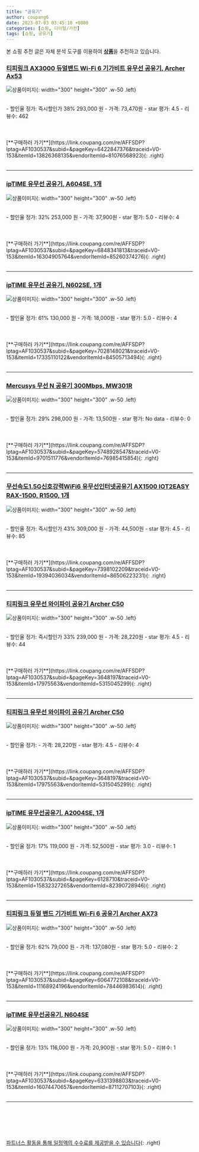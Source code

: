 ```yaml
---
title: "공유기"
author: coupang6
date: 2023-07-03 03:45:10 +0800
categories: [쇼핑, 디이털/가전]
tags: [쇼핑, 공유기]
---
```


본 쇼핑 추천 글은 자체 분석 도구를 이용하여 [**상품**](https://link.coupang.com/a/bao1ui)을 추천하고 있습니다.

### [티피링크 AX3000 듀얼밴드 Wi-Fi 6 기가비트 유무선 공유기, Archer Ax53](https://link.coupang.com/re/AFFSDP?lptag=AF1030537&subid=&pageKey=6422847376&traceid=V0-153&itemId=13826368135&vendorItemId=81076568923)

![상품이미지](https://thumbnail10.coupangcdn.com/thumbnails/remote/230x230ex/image/retail/images/105249601341329-ef890682-c373-4bb0-96bd-9292e528f669.jpg){: width="300" height="300" .w-50 .left}


<br>
- 할인율 정가: 즉시할인가 38%  293,000   원
- 가격: 73,470원
- star 평가: 4.5
- 리뷰수: 462
<br>
<br>
<br>
<br>
[**구매하러 가기**](https://link.coupang.com/re/AFFSDP?lptag=AF1030537&subid=&pageKey=6422847376&traceid=V0-153&itemId=13826368135&vendorItemId=81076568923){: .right}
<br>
<br>

---

### [ipTIME 유무선 공유기, A604SE, 1개](https://link.coupang.com/re/AFFSDP?lptag=AF1030537&subid=&pageKey=6848341813&traceid=V0-153&itemId=16304905764&vendorItemId=85260374276)

![상품이미지](https://thumbnail8.coupangcdn.com/thumbnails/remote/230x230ex/image/vendor_inventory/8ce2/31741b4cfba515b16152290aebe575c9424d86359665031996157a6b0e8a.jpg){: width="300" height="300" .w-50 .left}


<br>
- 할인율 정가: 32%  253,000   원
- 가격: 37,900원
- star 평가: 5.0
- 리뷰수: 4
<br>
<br>
<br>
<br>
[**구매하러 가기**](https://link.coupang.com/re/AFFSDP?lptag=AF1030537&subid=&pageKey=6848341813&traceid=V0-153&itemId=16304905764&vendorItemId=85260374276){: .right}
<br>
<br>

---

### [ipTIME 유무선 공유기, N602SE, 1개](https://link.coupang.com/re/AFFSDP?lptag=AF1030537&subid=&pageKey=7028148021&traceid=V0-153&itemId=17335110122&vendorItemId=84505713494)

![상품이미지](https://thumbnail7.coupangcdn.com/thumbnails/remote/230x230ex/image/rs_quotation_api/umd69vl6/ec9cc37bd18648dc8f1b4cc13fafd4e6.jpg){: width="300" height="300" .w-50 .left}


<br>
- 할인율 정가: 61%  130,000   원
- 가격: 18,000원
- star 평가: 5.0
- 리뷰수: 4
<br>
<br>
<br>
<br>
[**구매하러 가기**](https://link.coupang.com/re/AFFSDP?lptag=AF1030537&subid=&pageKey=7028148021&traceid=V0-153&itemId=17335110122&vendorItemId=84505713494){: .right}
<br>
<br>

---

### [Mercusys 무선 N 공유기 300Mbps, MW301R](https://link.coupang.com/re/AFFSDP?lptag=AF1030537&subid=&pageKey=5748928547&traceid=V0-153&itemId=9701511776&vendorItemId=76985415854)

![상품이미지](https://thumbnail9.coupangcdn.com/thumbnails/remote/230x230ex/image/retail/images/1657349983309696-d196de96-def9-4d35-b8dc-825a15178e7b.jpg){: width="300" height="300" .w-50 .left}


<br>
- 할인율 정가: 29%  298,000   원
- 가격: 13,500원
- star 평가: No data
- 리뷰수: 0
<br>
<br>
<br>
<br>
[**구매하러 가기**](https://link.coupang.com/re/AFFSDP?lptag=AF1030537&subid=&pageKey=5748928547&traceid=V0-153&itemId=9701511776&vendorItemId=76985415854){: .right}
<br>
<br>

---

### [무선속도1.5G신호강력WiFi6 유무선인터넷공유기 AX1500 IOT2EASY RAX-1500, R1500, 1개](https://link.coupang.com/re/AFFSDP?lptag=AF1030537&subid=&pageKey=7398102209&traceid=V0-153&itemId=19394036034&vendorItemId=86506223231)

![상품이미지](https://thumbnail7.coupangcdn.com/thumbnails/remote/230x230ex/image/vendor_inventory/7b7f/ab20ff1288e3ac4dd95466c488e55786d73aa603da6969020a48da57afa5.jpg){: width="300" height="300" .w-50 .left}


<br>
- 할인율 정가: 즉시할인가 43%  309,000   원
- 가격: 44,500원
- star 평가: 4.5
- 리뷰수: 85
<br>
<br>
<br>
<br>
[**구매하러 가기**](https://link.coupang.com/re/AFFSDP?lptag=AF1030537&subid=&pageKey=7398102209&traceid=V0-153&itemId=19394036034&vendorItemId=86506223231){: .right}
<br>
<br>

---

### [티피링크 유무선 와이파이 공유기 Archer C50](https://link.coupang.com/re/AFFSDP?lptag=AF1030537&subid=&pageKey=3648197&traceid=V0-153&itemId=17975563&vendorItemId=5315045299)

![상품이미지](https://thumbnail9.coupangcdn.com/thumbnails/remote/230x230ex/image/retail/images/357695345271682-d056bf4c-94b2-455b-8db6-aff5743bcd5f.jpg){: width="300" height="300" .w-50 .left}


<br>
- 할인율 정가: 즉시할인가 33%  239,000   원
- 가격: 28,220원
- star 평가: 4.5
- 리뷰수: 44
<br>
<br>
<br>
<br>
[**구매하러 가기**](https://link.coupang.com/re/AFFSDP?lptag=AF1030537&subid=&pageKey=3648197&traceid=V0-153&itemId=17975563&vendorItemId=5315045299){: .right}
<br>
<br>

---

### [티피링크 유무선 와이파이 공유기 Archer C50](https://link.coupang.com/re/AFFSDP?lptag=AF1030537&subid=&pageKey=3648197&traceid=V0-153&itemId=17975563&vendorItemId=5315045299)

![상품이미지](https://thumbnail9.coupangcdn.com/thumbnails/remote/230x230ex/image/retail/images/357695345271682-d056bf4c-94b2-455b-8db6-aff5743bcd5f.jpg){: width="300" height="300" .w-50 .left}


<br>
- 할인율 정가: 
- 가격: 28,220원
- star 평가: 4.5
- 리뷰수: 4
<br>
<br>
<br>
<br>
[**구매하러 가기**](https://link.coupang.com/re/AFFSDP?lptag=AF1030537&subid=&pageKey=3648197&traceid=V0-153&itemId=17975563&vendorItemId=5315045299){: .right}
<br>
<br>

---

### [ipTIME 유무선공유기, A2004SE, 1개](https://link.coupang.com/re/AFFSDP?lptag=AF1030537&subid=&pageKey=6128710&traceid=V0-153&itemId=15832327265&vendorItemId=82390728946)

![상품이미지](https://thumbnail6.coupangcdn.com/thumbnails/remote/230x230ex/image/vendor_inventory/0e71/35017906939b6622c38f566405317dabd287e03b8277f148d1815b8c02a5.jpg){: width="300" height="300" .w-50 .left}


<br>
- 할인율 정가: 17%  119,000   원
- 가격: 52,500원
- star 평가: 3.0
- 리뷰수: 1
<br>
<br>
<br>
<br>
[**구매하러 가기**](https://link.coupang.com/re/AFFSDP?lptag=AF1030537&subid=&pageKey=6128710&traceid=V0-153&itemId=15832327265&vendorItemId=82390728946){: .right}
<br>
<br>

---

### [티피링크 듀얼 밴드 기가비트 Wi-Fi 6 공유기 Archer AX73](https://link.coupang.com/re/AFFSDP?lptag=AF1030537&subid=&pageKey=6064772108&traceid=V0-153&itemId=11168924196&vendorItemId=78446983614)

![상품이미지](https://thumbnail7.coupangcdn.com/thumbnails/remote/230x230ex/image/retail/images/467076724217793-56ba6fd6-34f6-4bf2-9320-cd94701fe523.jpg){: width="300" height="300" .w-50 .left}


<br>
- 할인율 정가: 62%  79,000   원
- 가격: 137,080원
- star 평가: 5.0
- 리뷰수: 2
<br>
<br>
<br>
<br>
[**구매하러 가기**](https://link.coupang.com/re/AFFSDP?lptag=AF1030537&subid=&pageKey=6064772108&traceid=V0-153&itemId=11168924196&vendorItemId=78446983614){: .right}
<br>
<br>

---

### [ipTIME 유무선공유기, N604SE](https://link.coupang.com/re/AFFSDP?lptag=AF1030537&subid=&pageKey=6331398803&traceid=V0-153&itemId=16074470657&vendorItemId=87112707103)

![상품이미지](https://thumbnail10.coupangcdn.com/thumbnails/remote/230x230ex/image/vendor_inventory/2dff/eaaa0dc7dcd3883d8b553adc719af39a4e4b062fc8852d74c8a02ec7a12f.jpg){: width="300" height="300" .w-50 .left}


<br>
- 할인율 정가: 13%  116,000   원
- 가격: 20,900원
- star 평가: 5.0
- 리뷰수: 1
<br>
<br>
<br>
<br>
[**구매하러 가기**](https://link.coupang.com/re/AFFSDP?lptag=AF1030537&subid=&pageKey=6331398803&traceid=V0-153&itemId=16074470657&vendorItemId=87112707103){: .right}
<br>
<br>

---
<br><br><br><br><br> [파트너스 활동을 통해 일정액의 수수료를 제공받을 수 있습니다](https://link.coupang.com/a/bao1ui){: .right}